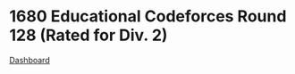 # 1680 Educational Codeforces Round 128 (Rated for Div. 2)
[Dashboard](https://codeforces.com/contest/1680)
